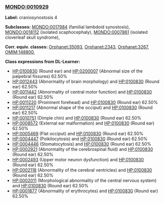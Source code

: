 
### [MONDO:0010929](http://purl.obolibrary.org/obo/MONDO_0010929)
**Label:** craniosynostosis 4

**Subclasses:** [MONDO:0017984](http://purl.obolibrary.org/obo/MONDO_0017984) (familial lambdoid synostosis), [MONDO:0018112](http://purl.obolibrary.org/obo/MONDO_0018112) (isolated scaphocephaly), [MONDO:0007861](http://purl.obolibrary.org/obo/MONDO_0007861) (isolated cloverleaf skull syndrome), 

**Corr. equiv. classes:** [Orphanet:35093](http://www.orpha.net/ORDO/Orphanet_35093), [Orphanet:2343](http://www.orpha.net/ORDO/Orphanet_2343), [Orphanet:3267](http://www.orpha.net/ORDO/Orphanet_3267), [OMIM:148800](http://purl.obolibrary.org/obo/OMIM_148800), 

**Class expressions from DL-Learner:**

- [HP:0100830](http://purl.obolibrary.org/obo/HP_0100830) (Round ear) and [HP:0200007](http://purl.obolibrary.org/obo/HP_0200007) (Abnormal size of the palpebral fissures) 62.50%
- [HP:0012443](http://purl.obolibrary.org/obo/HP_0012443) (Abnormality of brain morphology) and [HP:0100830](http://purl.obolibrary.org/obo/HP_0100830) (Round ear) 62.50%
- [HP:0011442](http://purl.obolibrary.org/obo/HP_0011442) (Abnormality of central motor function) and [HP:0100830](http://purl.obolibrary.org/obo/HP_0100830) (Round ear) 62.50%
- [HP:0011220](http://purl.obolibrary.org/obo/HP_0011220) (Prominent forehead) and [HP:0100830](http://purl.obolibrary.org/obo/HP_0100830) (Round ear) 62.50%
- [HP:0011217](http://purl.obolibrary.org/obo/HP_0011217) (Abnormal shape of the occiput) and [HP:0100830](http://purl.obolibrary.org/obo/HP_0100830) (Round ear) 62.50%
- [HP:0010751](http://purl.obolibrary.org/obo/HP_0010751) (Dimple chin) and [HP:0100830](http://purl.obolibrary.org/obo/HP_0100830) (Round ear) 62.50%
- [HP:0008572](http://purl.obolibrary.org/obo/HP_0008572) (External ear malformation) and [HP:0100830](http://purl.obolibrary.org/obo/HP_0100830) (Round ear) 62.50%
- [HP:0005469](http://purl.obolibrary.org/obo/HP_0005469) (Flat occiput) and [HP:0100830](http://purl.obolibrary.org/obo/HP_0100830) (Round ear) 62.50%
- [HP:0004447](http://purl.obolibrary.org/obo/HP_0004447) (Poikilocytosis) and [HP:0100830](http://purl.obolibrary.org/obo/HP_0100830) (Round ear) 62.50%
- [HP:0004446](http://purl.obolibrary.org/obo/HP_0004446) (Stomatocytosis) and [HP:0100830](http://purl.obolibrary.org/obo/HP_0100830) (Round ear) 62.50%
- [HP:0002921](http://purl.obolibrary.org/obo/HP_0002921) (Abnormality of the cerebrospinal fluid) and [HP:0100830](http://purl.obolibrary.org/obo/HP_0100830) (Round ear) 62.50%
- [HP:0002493](http://purl.obolibrary.org/obo/HP_0002493) (Upper motor neuron dysfunction) and [HP:0100830](http://purl.obolibrary.org/obo/HP_0100830) (Round ear) 62.50%
- [HP:0002118](http://purl.obolibrary.org/obo/HP_0002118) (Abnormality of the cerebral ventricles) and [HP:0100830](http://purl.obolibrary.org/obo/HP_0100830) (Round ear) 62.50%
- [HP:0002011](http://purl.obolibrary.org/obo/HP_0002011) (Morphological abnormality of the central nervous system) and [HP:0100830](http://purl.obolibrary.org/obo/HP_0100830) (Round ear) 62.50%
- [HP:0001877](http://purl.obolibrary.org/obo/HP_0001877) (Abnormality of erythrocytes) and [HP:0100830](http://purl.obolibrary.org/obo/HP_0100830) (Round ear) 62.50%


